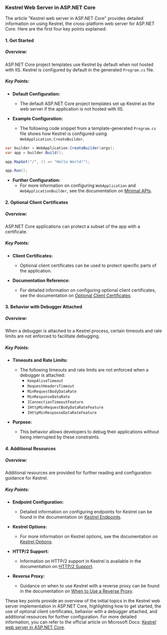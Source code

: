 ### Kestrel Web Server in ASP.NET Core

The article "Kestrel web server in ASP.NET Core" provides detailed information on using Kestrel, the cross-platform web server for ASP.NET Core. Here are the first four key points explained:

#### 1. Get Started

##### Overview:
ASP.NET Core project templates use Kestrel by default when not hosted with IIS. Kestrel is configured by default in the generated `Program.cs` file.

##### Key Points:
- **Default Configuration:**
  - The default ASP.NET Core project templates set up Kestrel as the web server if the application is not hosted with IIS.

- **Example Configuration:**
  - The following code snippet from a template-generated `Program.cs` file shows how Kestrel is configured using `WebApplication.CreateBuilder`.

````csharp name=Program.cs
var builder = WebApplication.CreateBuilder(args);
var app = builder.Build();

app.MapGet("/", () => "Hello World!");

app.Run();
````

- **Further Configuration:**
  - For more information on configuring `WebApplication` and `WebApplicationBuilder`, see the documentation on [Minimal APIs](https://docs.microsoft.com/en-us/aspnet/core/fundamentals/minimal-apis).

#### 2. Optional Client Certificates

##### Overview:
ASP.NET Core applications can protect a subset of the app with a certificate.

##### Key Points:
- **Client Certificates:**
  - Optional client certificates can be used to protect specific parts of the application.

- **Documentation Reference:**
  - For detailed information on configuring optional client certificates, see the documentation on [Optional Client Certificates](https://docs.microsoft.com/en-us/aspnet/core/security/authentication/certauth#optional-client-certificates).

#### 3. Behavior with Debugger Attached

##### Overview:
When a debugger is attached to a Kestrel process, certain timeouts and rate limits are not enforced to facilitate debugging.

##### Key Points:
- **Timeouts and Rate Limits:**
  - The following timeouts and rate limits are not enforced when a debugger is attached:
    - `KeepAliveTimeout`
    - `RequestHeadersTimeout`
    - `MinRequestBodyDataRate`
    - `MinResponseDataRate`
    - `IConnectionTimeoutFeature`
    - `IHttpMinRequestBodyDataRateFeature`
    - `IHttpMinResponseDataRateFeature`

- **Purpose:**
  - This behavior allows developers to debug their applications without being interrupted by these constraints.

#### 4. Additional Resources

##### Overview:
Additional resources are provided for further reading and configuration guidance for Kestrel.

##### Key Points:
- **Endpoint Configuration:**
  - Detailed information on configuring endpoints for Kestrel can be found in the documentation on [Kestrel Endpoints](https://docs.microsoft.com/en-us/aspnet/core/fundamentals/servers/kestrel/endpoints).

- **Kestrel Options:**
  - For more information on Kestrel options, see the documentation on [Kestrel Options](https://docs.microsoft.com/en-us/aspnet/core/fundamentals/servers/kestrel/options).

- **HTTP/2 Support:**
  - Information on HTTP/2 support in Kestrel is available in the documentation on [HTTP/2 Support](https://docs.microsoft.com/en-us/aspnet/core/fundamentals/servers/kestrel/http2).

- **Reverse Proxy:**
  - Guidance on when to use Kestrel with a reverse proxy can be found in the documentation on [When to Use a Reverse Proxy](https://docs.microsoft.com/en-us/aspnet/core/fundamentals/servers/kestrel/when-to-use-a-reverse-proxy).

These key points provide an overview of the initial topics in the Kestrel web server implementation in ASP.NET Core, highlighting how to get started, the use of optional client certificates, behavior with a debugger attached, and additional resources for further configuration. For more detailed information, you can refer to the official article on Microsoft Docs: [Kestrel web server in ASP.NET Core](https://docs.microsoft.com/en-us/aspnet/core/fundamentals/servers/kestrel).